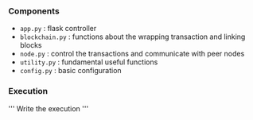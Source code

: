 ### Components

- `app.py` : flask controller
- `blockchain.py` : functions about the wrapping transaction and linking blocks
- `node.py` : control the transactions and communicate with peer nodes
- `utility.py` : fundamental useful functions
- `config.py` : basic configuration


### Execution

'''
Write the execution
'''
